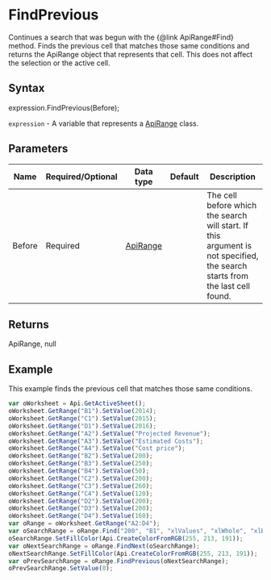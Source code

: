 # FindPrevious

Continues a search that was begun with the {@link ApiRange#Find} method. Finds the previous cell that matches those same conditions and returns the ApiRange object that represents that cell. This does not affect the selection or the active cell.

## Syntax

expression.FindPrevious(Before);

`expression` - A variable that represents a [ApiRange](../ApiRange.md) class.

## Parameters

| **Name** | **Required/Optional** | **Data type** | **Default** | **Description** |
| ------------- | ------------- | ------------- | ------------- | ------------- |
| Before | Required | [ApiRange](../../ApiRange/ApiRange.md) |  | The cell before which the search will start. If this argument is not specified, the search starts from the last cell found. |

## Returns

ApiRange, null

## Example

This example finds the previous cell that matches those same conditions.

```javascript
var oWorksheet = Api.GetActiveSheet();
oWorksheet.GetRange("B1").SetValue(2014);
oWorksheet.GetRange("C1").SetValue(2015);
oWorksheet.GetRange("D1").SetValue(2016);
oWorksheet.GetRange("A2").SetValue("Projected Revenue");
oWorksheet.GetRange("A3").SetValue("Estimated Costs");
oWorksheet.GetRange("A4").SetValue("Cost price");
oWorksheet.GetRange("B2").SetValue(200);
oWorksheet.GetRange("B3").SetValue(250);
oWorksheet.GetRange("B4").SetValue(50);
oWorksheet.GetRange("C2").SetValue(200);
oWorksheet.GetRange("C3").SetValue(260);
oWorksheet.GetRange("C4").SetValue(120);
oWorksheet.GetRange("D2").SetValue(200);
oWorksheet.GetRange("D3").SetValue(200);
oWorksheet.GetRange("D4").SetValue(160);
var oRange = oWorksheet.GetRange("A2:D4");
var oSearchRange = oRange.Find("200", "B1", "xlValues", "xlWhole", "xlByColumns", "xlNext", true);
oSearchRange.SetFillColor(Api.CreateColorFromRGB(255, 213, 191));
var oNextSearchRange = oRange.FindNext(oSearchRange);
oNextSearchRange.SetFillColor(Api.CreateColorFromRGB(255, 213, 191));
var oPrevSearchRange = oRange.FindPrevious(oNextSearchRange);
oPrevSearchRange.SetValue(0);
```
